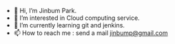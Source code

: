 - 👋 Hi, I’m Jinbum Park.
- 👀 I’m interested in Cloud computing service.
- 🌱 I’m currently learning git and jenkins.
- 📫 How to reach me : send a mail jinbump@gmail.com

<!---
parkjinb/parkjinb is a ✨ special ✨ repository because its `README.md` (this file) appears on your GitHub profile.
You can click the Preview link to take a look at your changes.
--->
